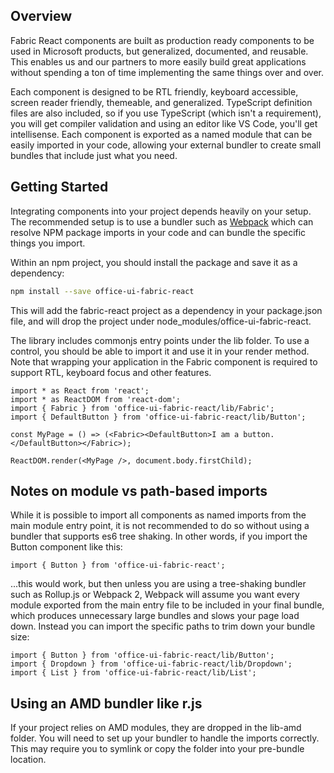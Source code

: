 ## Overview

Fabric React components are built as production ready components to be used in Microsoft products, but generalized, documented, and reusable. This enables us and our partners to more easily build great applications without spending a ton of time implementing the same things over and over.

Each component is designed to be RTL friendly, keyboard accessible, screen reader friendly, themeable, and generalized. TypeScript definition files are also included, so if you use TypeScript (which isn't a requirement), you will get compiler validation and using an editor like VS Code, you'll get intellisense. Each component is exported as a named module that can be easily imported in your code, allowing your external bundler to create small bundles that include just what you need.

## Getting Started

Integrating components into your project depends heavily on your setup. The recommended setup is to use a bundler such as <a href='https://webpack.github.io/' target='_blank' rel='noopener noreferrer'>Webpack</a> which can resolve NPM package imports in your code and can bundle the specific things you import.

Within an npm project, you should install the package and save it as a dependency:

```bash
npm install --save office-ui-fabric-react
```

This will add the fabric-react project as a dependency in your package.json file, and will drop the project under node_modules/office-ui-fabric-react.

The library includes commonjs entry points under the lib folder. To use a control, you should be able to import it and use it in your render method. Note that wrapping your application in the Fabric component is required to support RTL, keyboard focus and other features.

```tsx
import * as React from 'react';
import * as ReactDOM from 'react-dom';
import { Fabric } from 'office-ui-fabric-react/lib/Fabric';
import { DefaultButton } from 'office-ui-fabric-react/lib/Button';

const MyPage = () => (<Fabric><DefaultButton>I am a button.</DefaultButton></Fabric>);

ReactDOM.render(<MyPage />, document.body.firstChild);
```

## Notes on module vs path-based imports

While it is possible to import all components as named imports from the main module entry point, it is not recommended to do so without using a bundler that supports es6 tree shaking. In other words, if you import the Button component like this:

```tsx
import { Button } from 'office-ui-fabric-react';
```

...this would work, but then unless you are using a tree-shaking bundler such as Rollup.js or Webpack 2, Webpack will assume you want every module exported from the main entry file to be included in your final bundle, which produces unnecessary large bundles and slows your page load down. Instead you can import the specific paths to trim down your bundle size:

```tsx
import { Button } from 'office-ui-fabric-react/lib/Button';
import { Dropdown } from 'office-ui-fabric-react/lib/Dropdown';
import { List } from 'office-ui-fabric-react/lib/List';
```

## Using an AMD bundler like r.js

If your project relies on AMD modules, they are dropped in the lib-amd folder. You will need to set up your bundler to handle the imports correctly. This may require you to symlink or copy the folder into your pre-bundle location.
